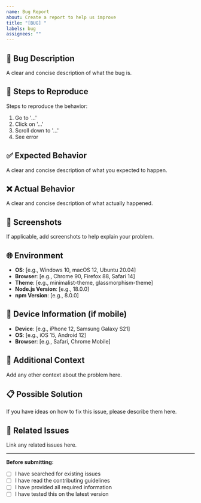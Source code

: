 ```yaml
---
name: Bug Report
about: Create a report to help us improve
title: "[BUG] "
labels: bug
assignees: ""
---
```


## 🐛 Bug Description

A clear and concise description of what the bug is.

## 🔄 Steps to Reproduce

Steps to reproduce the behavior:

1. Go to '...'
2. Click on '...'
3. Scroll down to '...'
4. See error

## ✅ Expected Behavior

A clear and concise description of what you expected to happen.

## ❌ Actual Behavior

A clear and concise description of what actually happened.

## 📸 Screenshots

If applicable, add screenshots to help explain your problem.

## 🌐 Environment

- **OS**: [e.g., Windows 10, macOS 12, Ubuntu 20.04]
- **Browser**: [e.g., Chrome 90, Firefox 88, Safari 14]
- **Theme**: [e.g., minimalist-theme, glassmorphism-theme]
- **Node.js Version**: [e.g., 18.0.0]
- **npm Version**: [e.g., 8.0.0]

## 📱 Device Information (if mobile)

- **Device**: [e.g., iPhone 12, Samsung Galaxy S21]
- **OS**: [e.g., iOS 15, Android 12]
- **Browser**: [e.g., Safari, Chrome Mobile]

## 🔧 Additional Context

Add any other context about the problem here.

## 📋 Possible Solution

If you have ideas on how to fix this issue, please describe them here.

## 🔗 Related Issues

Link any related issues here.

---

**Before submitting:**

- [ ] I have searched for existing issues
- [ ] I have read the contributing guidelines
- [ ] I have provided all required information
- [ ] I have tested this on the latest version
